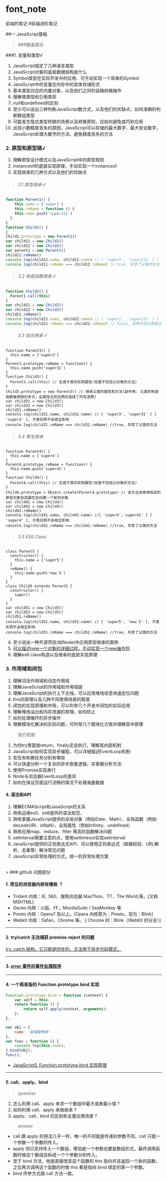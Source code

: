 # font_note
前端的笔记
#前端进阶笔记

##一.JavaScript基础
> ###掘金部分

###1. 变量和类型√
1. JavaScript规定了几种语言类型
2. JavaScript对象的底层数据结构是什么
3. Symbol类型在实际开发中的应用、可手动实现一个简单的Symbol
4. JavaScript中的变量在内存中的具体存储形式
5. 基本类型对应的内置对象，以及他们之间的装箱拆箱操作
6. 理解值类型和引用类型
7. null和undefined的区别
8. 至少可以说出三种判断JavaScript数方式，以及他们的优缺点，如何准确的判断数组类型
9. 可能发生隐式类型转换的场景以及转换原则，应如何避免或巧妙应用
10. 出现小数精度丢失的原因，JavaScript可以存储的最大数字、最大安全数字，JavaScript处理大数字的方法、避免精度丢失的方法

### 2. 原型和原型链√
1. 理解原型设计模式以及JavaScript中的原型规则
2. instanceof的底层实现原理，手动实现一个instanceof
3. 实现继承的几种方式以及他们的优缺点

>###### 3.1 原型继承 √
``` JavaScript
function Parent1() {
    this.name = ['super1']
    this.reName = function () {
    this.name.push('super111')
  }
}
function Child1() {
}
Child1.prototype = new Parent1()
var child11 = new Child1()
var child12 = new Child1()
var parent1 = new Parent1()
child11.reName()
console.log(child11.name, child12.name) // [ 'super1', 'super111' ] [ 'super1', 'super111' ], 可以看到子类的实例属性皆来自于父类的一个实例，即子类共享了同一个实例
console.log(child11.reName === child12.reName) // true, 共享了父类的方法
```

>###### 3.2 构造函数继承 √
```JavaScript
function Child2() {
  Parent1.call(this)
}
var child21 = new Child2()
var child22 = new Child2()
child21.reName()
console.log(child21.name, child22.name) // [ 'super1', 'super111' ] [ 'super1' ], 子实例的属性都是相互独立的
console.log(child21.reName === child22.reName) // false, 实例方法也是独立的，没有共享同一个方法
```

>###### 3.3 组合继承 √
```
function Parent3() {
  this.name = ['super3']
}
Parent3.prototype.reName = function() {
  this.name.push('super31')
}
function Child3() {
  Parent3.call(this) // 生成子类的实例属性(但是不包括父对象的方法)
}
Child3.prototype = new Parent3() // 继承父类的属性和方法(副作用: 父类的构造函数被调用的多次，且属性也存在两份造成了内存浪费)
var child31 = new Child3()
var child32 = new Child3()
child31.reName()
console.log(child31.name, child32.name) // [ 'super3', 'super31' ] [ 'super3' ], 子类实例不会相互影响
console.log(child31.reName === child32.reName) //true, 共享了父类的方法
```

>###### 3.4 寄生继承
```
function Parent4() {
  this.name = ['super4']
}
Parent4.prototype.reName = function() {
  this.name.push('super41')
}
function Child4() {
  Parent4.call(this) // 生成子类的实例属性(但是不包括父对象的方法)
}
Child4.prototype = Object.create(Parent4.prototype) // 该方法会使用指定的原型对象及其属性去创建一个新的对象
var child41 = new Child4()
var child42 = new Child4()
child41.reName()
console.log(child41.name, child42.name) //[ 'super4','super41' ] [ 'super4' ], 子类实例不会相互影响
console.log(child41.reName === child42.reName) //true, 共享了父类的方法
```

>###### 3.5 ES6 Class
```
class Parent5 {
  constructor() {
    this.name = ['super5']
  }
  reName() {
    this.name.push('new 5')
  }
}
class Child5 extends Parent5 {
  constructor() {
    super()
  }
}
var child51 = new Child5()
var child52 = new Child5()
child51.reName()
console.log(child51.name, child52.name) // [ 'super5', 'new 5' ], 子类实例不会相互影响
console.log(child51.reName === child52.reName) //true, 共享了父类的方法
```

4. 至少说出一种开源项目(如Node)中应用原型继承的案例
5. [可以描述new一个对象的详细过程，手动实现一个new操作符](https://juejin.cn/post/6844904128276070407)
6. 理解es6 class构造以及继承的底层实现原理

### 3. 作用域和闭包
1.  理解词法作用域和动态作用域
2. 理解JavaScript的作用域和作用域链
3. 理解JavaScript的执行上下文栈，可以应用堆栈信息快速定位问题
4. this的原理以及几种不同使用场景的取值
5. 闭包的实现原理和作用，可以列举几个开发中闭包的实际应用
6. 理解堆栈溢出和内存泄漏的原理，如何防止
7. 如何处理循环的异步操作
8. 理解模块化解决的实际问题，可列举几个模块化方案并理解其中原理

>执行机制

1. 为何try里面放return，finally还会执行，理解其内部机制
2. JavaScript如何实现异步编程，可以详细描述EventLoop机制
3. 宏任务和微任务分别有哪些
4. 可以快速分析一个复杂的异步嵌套逻辑，并掌握分析方法
5. 使用Promise实现串行
6. Node与浏览器EventLoop的差异
7. 如何在保证页面运行流畅的情况下处理海量数据

#### 4. 语法和API
1. 理解ECMAScript和JavaScript的关系
2. 熟练运用es5、es6提供的语法规范，
3. 熟练掌握JavaScript提供的全局对象（例如Date、Math）、全局函数（例如decodeURI、isNaN）、全局属性（例如Infinity、undefined）
4. 熟练应用map、reduce、filter 等高阶函数解决问题
5. setInterval需要注意的点，使用settimeout实现setInterval
6. JavaScript提供的正则表达式API、可以使用正则表达式（邮箱校验、URL解析、去重等）解决常见问题
7. JavaScript异常处理的方式，统一的异常处理方案

<br/>
> ### github 问题部分

#### 1. 常见的浏览器内核有哪些 ？
* Trident 内核：IE, 360，搜狗浏览器 MaxThon、TT、The World,等。[又称 MSHTML]
* Gecko 内核：火狐，FF，MozillaSuite / SeaMonkey 等
* Presto 内核：Opera7 及以上。[Opera 内核原为：Presto，现为：Blink]
* Webkit 内核：Safari，Chrome 等。 [ Chrome 的：Blink（WebKit 的分支）]

***

#### 2. try/catch 无法捕获 promise.reject 的问题
[try..catch 结构，它只能是同步的，无法用于异步代码模式。](https://segmentfault.com/q/1010000014905440)

***

#### 3. [error 事件的事件处理程序](https://developer.mozilla.org/zh-CN/docs/Web/API/GlobalEventHandlers/onerror)

***

#### 4. 一个简易版的 Function.prototype.bind 实现

```  javascript
Function.prototype.bind = function (context) {
    var self = this;
    return function () {
        return self.apply(context, arguments);
    };
};

var obj = {
    name: '前端架构师'
};
var func = function () {
    console.log(this.name);
}.bind(obj);
func();
```
* [JavaScript】Function.prototype.bind 实现原理](https://blog.csdn.net/w390058785/article/details/83185847)

---

#### 5. call、apply、bind

>question

1. 怎么利用 call、apply 来求一个数组中最大或者最小值 ?
2. 如何利用 call、apply 来做继承 ?
3. apply、call、bind 的区别和主要应用场景 ?

>answer

* call 跟 apply 的用法几乎一样，唯一的不同就是传递的参数不同，call 只能一个参数一个参数的传入。
* apply 则只支持传入一个数组，哪怕是一个参数也要是数组形式。最终调用函数时候这个数组会拆成一个个参数分别传入。
* 至于 bind 方法，他是直接改变这个函数的 this 指向并且返回一个新的函数，之后再次调用这个函数的时候 this 都是指向 bind 绑定的第一个参数。
* bind 传参方式跟 call 方法一致。






